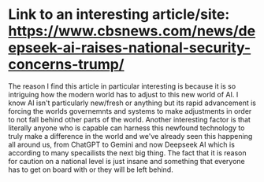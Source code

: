 # Link to an interesting article/site: https://www.cbsnews.com/news/deepseek-ai-raises-national-security-concerns-trump/

The reason I find this article in particular interesting is because it is so intriguing how the modern world has to adjust to this new world of AI. I know AI isn't particularly new/fresh or anything but its rapid advancement is forcing the worlds governemnts and systems to make adjustments in order to not fall behind other parts of the world. Another interesting factor is that literally anyone who is capable can harness this newfound technology to truly make a difference in the world and we've already seen this happening all around us, from ChatGPT to Gemini and now Deepseek AI which is according to many specailists the next big thing. The fact that it is reason for caution on a national level is just insane and something that everyone has to get on board with or they will be left behind. 